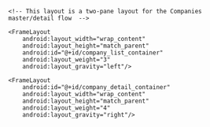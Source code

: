 <LinearLayout xmlns:android="http://schemas.android.com/apk/res/android"
    xmlns:tools="http://schemas.android.com/tools"
    android:id="@+id/company_list"
    android:layout_width="match_parent"
    android:layout_height="match_parent"
    android:layout_marginRight="16dp"
    android:layout_marginLeft="16dp"
    android:baselineAligned="false"
    android:divider="?android:attr/dividerHorizontal"
    android:orientation="horizontal"
    android:showDividers="middle"
    tools:content="org.ptccocp.jsv.videogamedatabase_companies.CompanyListActivity">

    <!-- This layout is a two-pane layout for the Companies
    master/detail flow  -->

    <FrameLayout
        android:layout_width="wrap_content"
        android:layout_height="match_parent"
        android:id="@+id/company_list_container"
        android:layout_weight="3"
        android:layout_gravity="left"/>

    <FrameLayout
        android:id="@+id/company_detail_container"
        android:layout_width="wrap_content"
        android:layout_height="match_parent"
        android:layout_weight="4"
        android:layout_gravity="right"/>
</LinearLayout>
